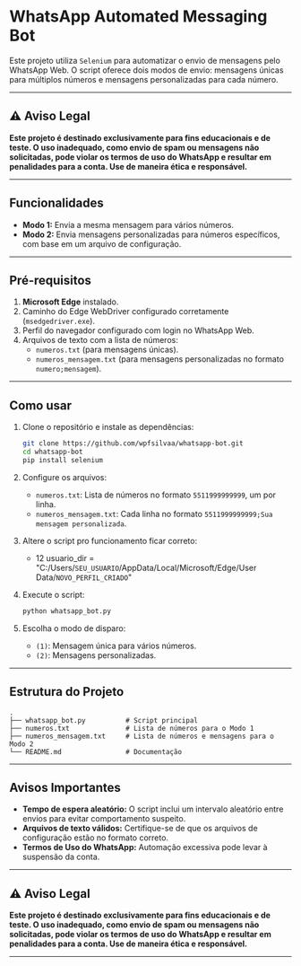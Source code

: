 # WhatsApp Automated Messaging Bot

Este projeto utiliza `Selenium` para automatizar o envio de mensagens pelo WhatsApp Web. O script oferece dois modos de envio: mensagens únicas para múltiplos números e mensagens personalizadas para cada número.

---

## ⚠️ Aviso Legal

**Este projeto é destinado exclusivamente para fins educacionais e de teste. O uso inadequado, como envio de spam ou mensagens não solicitadas, pode violar os termos de uso do WhatsApp e resultar em penalidades para a conta. Use de maneira ética e responsável.**

---

## Funcionalidades

- **Modo 1:** Envia a mesma mensagem para vários números.
- **Modo 2:** Envia mensagens personalizadas para números específicos, com base em um arquivo de configuração.

---

## Pré-requisitos

1. **Microsoft Edge** instalado.
2. Caminho do Edge WebDriver configurado corretamente (`msedgedriver.exe`).
3. Perfil do navegador configurado com login no WhatsApp Web.
4. Arquivos de texto com a lista de números:
   - `numeros.txt` (para mensagens únicas).
   - `numeros_mensagem.txt` (para mensagens personalizadas no formato `numero;mensagem`).

---

## Como usar

1. Clone o repositório e instale as dependências:

   ```bash
   git clone https://github.com/wpfsilvaa/whatsapp-bot.git
   cd whatsapp-bot
   pip install selenium
   ```

2. Configure os arquivos:
   - `numeros.txt`: Lista de números no formato `5511999999999`, um por linha.
   - `numeros_mensagem.txt`: Cada linha no formato `5511999999999;Sua mensagem personalizada`.

3. Altere o script pro funcionamento ficar correto:
   - 12   usuario_dir = "C:/Users/`SEU_USUARIO`/AppData/Local/Microsoft/Edge/User Data/`NOVO_PERFIL_CRIADO`"

4. Execute o script:

   ```bash
   python whatsapp_bot.py
   ```

5. Escolha o modo de disparo:
   - `(1)`: Mensagem única para vários números.
   - `(2)`: Mensagens personalizadas.

---

## Estrutura do Projeto

```
.
├── whatsapp_bot.py          # Script principal
├── numeros.txt              # Lista de números para o Modo 1
├── numeros_mensagem.txt     # Lista de números e mensagens para o Modo 2
└── README.md                # Documentação
```

---

## Avisos Importantes

- **Tempo de espera aleatório:** O script inclui um intervalo aleatório entre envios para evitar comportamento suspeito.
- **Arquivos de texto válidos:** Certifique-se de que os arquivos de configuração estão no formato correto.
- **Termos de Uso do WhatsApp:** Automação excessiva pode levar à suspensão da conta.

---

## ⚠️ Aviso Legal

**Este projeto é destinado exclusivamente para fins educacionais e de teste. O uso inadequado, como envio de spam ou mensagens não solicitadas, pode violar os termos de uso do WhatsApp e resultar em penalidades para a conta. Use de maneira ética e responsável.**

---
